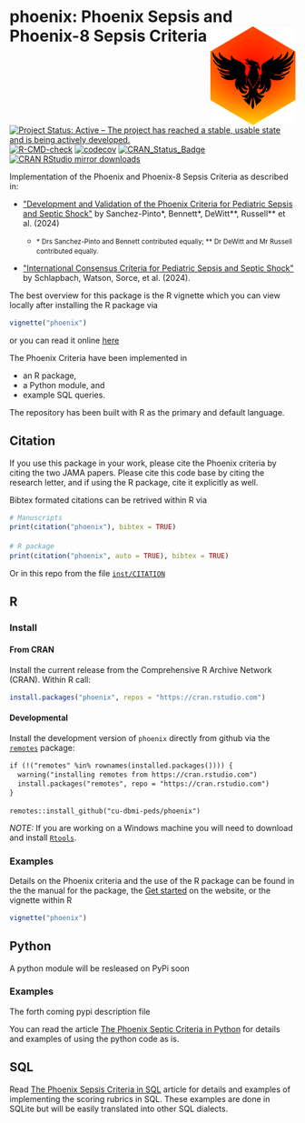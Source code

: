 <!-- README.md is generated from README.Rmd. Please edit that file -->



# phoenix: Phoenix Sepsis and Phoenix-8 Sepsis Criteria <img src="man/figures/hexsticker.png" width="150px" align="right"/>

[![Project Status: Active – The project has reached a stable, usable state and is being actively developed.](http://www.repostatus.org/badges/latest/active.svg)](https://www.repostatus.org/#active)
[![R-CMD-check](https://github.com/CU-DBMI-Peds/phoenix/actions/workflows/R-CMD-check.yaml/badge.svg)](https://github.com/CU-DBMI-Peds/phoenix/actions/workflows/R-CMD-check.yaml)
[![codecov](https://codecov.io/gh/CU-DBMI-Peds/phoenix/graph/badge.svg?token=PKLXJ9SQOD)](https://app.codecov.io/gh/CU-DBMI-Peds/phoenix)
[![CRAN_Status_Badge](https://www.r-pkg.org/badges/version/phoenix)](https://cran.r-project.org/package=phoenix)
[![CRAN RStudio mirror downloads](http://cranlogs.r-pkg.org/badges/phoenix)](http://www.r-pkg.org/pkg/phoenix)

Implementation of the Phoenix and Phoenix-8 Sepsis Criteria as
described in:

* ["Development and Validation of the Phoenix Criteria for Pediatric Sepsis and Septic Shock"](doi:10.1001/jama.2024.0196) by Sanchez-Pinto&ast;, Bennett&ast;, DeWitt&ast;&ast;, Russell&ast;&ast; et al. (2024)

  * <small> &ast; Drs Sanchez-Pinto and Bennett contributed equally; &ast;&ast; Dr DeWitt and Mr Russell contributed equally.</small>

* ["International Consensus Criteria for Pediatric Sepsis and Septic Shock"](doi:10.1001/jama.2024.0179) by Schlapbach, Watson, Sorce, et al. (2024).

The best overview for this package is the R vignette which you can view locally
after installing the R package via
```r
vignette("phoenix")
```
or you can read it online
[here](https://cu-dbmi-peds.github.io/phoenix/articles/phoenix.html)

The Phoenix Criteria have been implemented in

* an R package,
* a Python module, and
* example SQL queries.

The repository has been built with R as the primary and default language.

## Citation
If you use this package in your work, please cite the Phoenix criteria by citing
the two JAMA papers.  Please cite this code base by citing the research letter,
and if using the R package, cite it explicitly as well.

Bibtex formated citations can be retrived within R via

```r
# Manuscripts
print(citation("phoenix"), bibtex = TRUE)

# R package
print(citation("phoenix", auto = TRUE), bibtex = TRUE)
```
Or in this repo from the file
[`inst/CITATION`](https://github.com/CU-DBMI-Peds/phoenix/blob/main/inst/CITATION)


## R

### Install

#### From CRAN
Install the current release from the Comprehensive R Archive Network (CRAN).
Within R call:

```r
install.packages("phoenix", repos = "https://cran.rstudio.com")
```

#### Developmental
Install the development version of `phoenix` directly from github via the
[`remotes`](https://github.com/r-lib/remotes/) package:

    if (!("remotes" %in% rownames(installed.packages()))) {
      warning("installing remotes from https://cran.rstudio.com")
      install.packages("remotes", repo = "https://cran.rstudio.com")
    }

    remotes::install_github("cu-dbmi-peds/phoenix")

*NOTE:* If you are working on a Windows machine you will need to download and
install [`Rtools`](https://cran.r-project.org/bin/windows/Rtools/).

### Examples

Details on the Phoenix criteria and the use of the R package can be found in the
the manual for the package, the [Get
started](https://cu-dbmi-peds.github.io/phoenix/articles/phoenix.html) on the
website, or the vignette within R

```r
vignette("phoenix")
```

## Python

A python module will be resleased on PyPi soon

### Examples

The forth coming pypi description file

You can read the article [The Phoenix Septic Criteria in Python](https://cu-dbmi-peds.github.io/phoenix/articles/python.html)
for details and examples of using the python code as is.

## SQL

Read [The Phoenix Sepsis Criteria in SQL](https://cu-dbmi-peds.github.io/phoenix/articles/sql.html)
article for details and examples of implementing the scoring rubrics in SQL.
These examples are done in SQLite but will be easily translated into other SQL
dialects.

